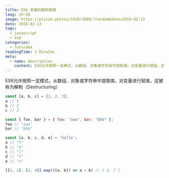 ```yaml
---
title: ES6 变量的解构赋值
lang: zh-CN
image: https://picsum.photos/1920/1080/?random&date=2018-02-13
date: 2018-02-13
tags:
  - javascript
  - es6
categories:
  - futurama
readingTime: 1 Minutes
meta:
  - name: description
    content: ES6允许按照一定模式，从数组、对象或字符串中提取值，对变量进行赋值，这被称为解构（Destructuring）
--- 
```


ES6允许按照一定模式，从数组、对象或字符串中提取值，对变量进行赋值，这被称为解构（Destructuring）

<!-- more -->

``` js
const [a, b, c] = [1, 2, 3];
a // 1
b // 2
c // 3

const { foo, bar } = { foo: "aaa", bar: "bbb" };
foo // "aaa"
bar // "bbb"

const [a, b, c, d, e] = 'hello';
a // "h"
b // "e"
c // "l"
d // "l"
e // "o"

[[1, 2], [3, 4]].map(([a, b]) => a + b) // [ 3, 7 ]
```